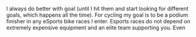 I always do better with goal  (until I hit them and start looking for different goals, which happens all the time). For cycling my goal is to be a podium finisher in any eSports bike races I enter. Esports races do not depend on extremely expensive equipment and an elite team supporting you. Even